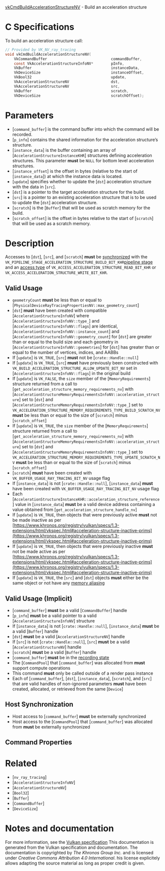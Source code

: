 [vkCmdBuildAccelerationStructureNV](https://www.khronos.org/registry/vulkan/specs/1.3-extensions/man/html/vkCmdBuildAccelerationStructureNV.html) - Build an acceleration structure

# C Specifications
To build an acceleration structure call:
```c
// Provided by VK_NV_ray_tracing
void vkCmdBuildAccelerationStructureNV(
    VkCommandBuffer                             commandBuffer,
    const VkAccelerationStructureInfoNV*        pInfo,
    VkBuffer                                    instanceData,
    VkDeviceSize                                instanceOffset,
    VkBool32                                    update,
    VkAccelerationStructureNV                   dst,
    VkAccelerationStructureNV                   src,
    VkBuffer                                    scratch,
    VkDeviceSize                                scratchOffset);
```

# Parameters
- [`command_buffer`] is the command buffer into which the command will be recorded.
- [`p_info`] contains the shared information for the acceleration structure’s structure.
- [`instance_data`] is the buffer containing an array of [`AccelerationStructureInstanceKHR`] structures defining acceleration structures. This parameter  **must**  be `NULL` for bottom level acceleration structures.
- [`instance_offset`] is the offset in bytes (relative to the start of [`instance_data`]) at which the instance data is located.
- [`update`] specifies whether to update the [`dst`] acceleration structure with the data in [`src`].
- [`dst`] is a pointer to the target acceleration structure for the build.
- [`src`] is a pointer to an existing acceleration structure that is to be used to update the [`dst`] acceleration structure.
- [`scratch`] is the [`Buffer`] that will be used as scratch memory for the build.
- [`scratch_offset`] is the offset in bytes relative to the start of [`scratch`] that will be used as a scratch memory.

# Description
Accesses to [`dst`], [`src`], and [`scratch`] **must**  be
[synchronized](https://www.khronos.org/registry/vulkan/specs/1.3-extensions/html/vkspec.html#synchronization-dependencies) with the
`VK_PIPELINE_STAGE_ACCELERATION_STRUCTURE_BUILD_BIT_KHR`[pipeline stage](https://www.khronos.org/registry/vulkan/specs/1.3-extensions/html/vkspec.html#synchronization-pipeline-stages) and an
[access type](https://www.khronos.org/registry/vulkan/specs/1.3-extensions/html/vkspec.html#synchronization-access-types) of
`VK_ACCESS_ACCELERATION_STRUCTURE_READ_BIT_KHR` or
`VK_ACCESS_ACCELERATION_STRUCTURE_WRITE_BIT_KHR`.
## Valid Usage
-  `geometryCount` **must**  be less than or equal to [`PhysicalDeviceRayTracingPropertiesNV::max_geometry_count`]
-  [`dst`] **must**  have been created with compatible [`AccelerationStructureInfoNV`] where [`AccelerationStructureInfoNV::type_`] and [`AccelerationStructureInfoNV::flags`] are identical, [`AccelerationStructureInfoNV::instance_count`] and [`AccelerationStructureInfoNV::geometry_count`] for [`dst`] are greater than or equal to the build size and each geometry in [`AccelerationStructureInfoNV::geometries`] for [`dst`] has greater than or equal to the number of vertices, indices, and AABBs
-    If [`update`] is `VK_TRUE`, [`src`] **must**  not be [`crate::Handle::null`]
-    If [`update`] is `VK_TRUE`, [`src`] **must**  have previously been constructed with `VK_BUILD_ACCELERATION_STRUCTURE_ALLOW_UPDATE_BIT_NV` set in [`AccelerationStructureInfoNV::flags`] in the original build
-    If [`update`] is `VK_FALSE`, the `size` member of the [`MemoryRequirements`] structure returned from a call to [`get_acceleration_structure_memory_requirements_nv`] with [`AccelerationStructureMemoryRequirementsInfoNV::acceleration_structure`] set to [`dst`] and [`AccelerationStructureMemoryRequirementsInfoNV::type_`] set to `VK_ACCELERATION_STRUCTURE_MEMORY_REQUIREMENTS_TYPE_BUILD_SCRATCH_NV` **must**  be less than or equal to the size of [`scratch`] minus [`scratch_offset`]
-    If [`update`] is `VK_TRUE`, the `size` member of the [`MemoryRequirements`] structure returned from a call to [`get_acceleration_structure_memory_requirements_nv`] with [`AccelerationStructureMemoryRequirementsInfoNV::acceleration_structure`] set to [`dst`] and [`AccelerationStructureMemoryRequirementsInfoNV::type_`] set to `VK_ACCELERATION_STRUCTURE_MEMORY_REQUIREMENTS_TYPE_UPDATE_SCRATCH_NV` **must**  be less than or equal to the size of [`scratch`] minus [`scratch_offset`]
-  [`scratch`] **must**  have been created with `VK_BUFFER_USAGE_RAY_TRACING_BIT_NV` usage flag
-    If [`instance_data`] is not [`crate::Handle::null`], [`instance_data`] **must**  have been created with `VK_BUFFER_USAGE_RAY_TRACING_BIT_NV` usage flag
-    Each [`AccelerationStructureInstanceKHR::acceleration_structure_reference`] value in [`instance_data`] **must**  be a valid device address containing a value obtained from [`get_acceleration_structure_handle_nv`]
-    If [`update`] is `VK_TRUE`, then objects that were previously active  **must**  not be made inactive as per [https://www.khronos.org/registry/vulkan/specs/1.3-extensions/html/vkspec.html#acceleration-structure-inactive-prims](https://www.khronos.org/registry/vulkan/specs/1.3-extensions/html/vkspec.html#acceleration-structure-inactive-prims)
-    If [`update`] is `VK_TRUE`, then objects that were previously inactive  **must**  not be made active as per [https://www.khronos.org/registry/vulkan/specs/1.3-extensions/html/vkspec.html#acceleration-structure-inactive-prims](https://www.khronos.org/registry/vulkan/specs/1.3-extensions/html/vkspec.html#acceleration-structure-inactive-prims)
-    If [`update`] is `VK_TRUE`, the [`src`] and [`dst`] objects  **must**  either be the same object or not have any [memory aliasing](https://www.khronos.org/registry/vulkan/specs/1.3-extensions/html/vkspec.html#resources-memory-aliasing)

## Valid Usage (Implicit)
-  [`command_buffer`] **must**  be a valid [`CommandBuffer`] handle
-  [`p_info`] **must**  be a valid pointer to a valid [`AccelerationStructureInfoNV`] structure
-    If [`instance_data`] is not [`crate::Handle::null`], [`instance_data`] **must**  be a valid [`Buffer`] handle
-  [`dst`] **must**  be a valid [`AccelerationStructureNV`] handle
-    If [`src`] is not [`crate::Handle::null`], [`src`] **must**  be a valid [`AccelerationStructureNV`] handle
-  [`scratch`] **must**  be a valid [`Buffer`] handle
-  [`command_buffer`] **must**  be in the [recording state]()
-    The [`CommandPool`] that [`command_buffer`] was allocated from  **must**  support compute operations
-    This command  **must**  only be called outside of a render pass instance
-    Each of [`command_buffer`], [`dst`], [`instance_data`], [`scratch`], and [`src`] that are valid handles of non-ignored parameters  **must**  have been created, allocated, or retrieved from the same [`Device`]

## Host Synchronization
- Host access to [`command_buffer`] **must**  be externally synchronized
- Host access to the [`CommandPool`] that [`command_buffer`] was allocated from  **must**  be externally synchronized

## Command Properties

# Related
- [`nv_ray_tracing`]
- [`AccelerationStructureInfoNV`]
- [`AccelerationStructureNV`]
- [`Bool32`]
- [`Buffer`]
- [`CommandBuffer`]
- [`DeviceSize`]

# Notes and documentation
For more information, see the [Vulkan specification](https://www.khronos.org/registry/vulkan/specs/1.3-extensions/html/vkspec.html)
This documentation is generated from the Vulkan specification and documentation.
The documentation is copyrighted by *The Khronos Group Inc.* and is licensed under *Creative Commons Attribution 4.0 International*.
his license explicitely allows adapting the source material as long as proper credit is given.
        